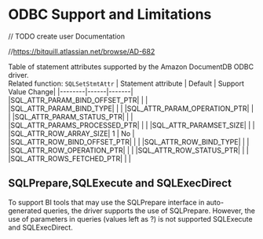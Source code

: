 # ODBC Support and Limitations

// TODO create user Documentation

//https://bitquill.atlassian.net/browse/AD-682

Table of statement attributes supported by the Amazon DocumentDB ODBC driver.\
Related function: `SQLSetStmtAttr`
| Statement attribute | Default | Support Value Change|
|--------|------|-------|
|SQL_ATTR_PARAM_BIND_OFFSET_PTR| |  |
|SQL_ATTR_PARAM_BIND_TYPE| |  |
|SQL_ATTR_PARAM_OPERATION_PTR| | |
|SQL_ATTR_PARAM_STATUS_PTR| | |
|SQL_ATTR_PARAMS_PROCESSED_PTR| | |
|SQL_ATTR_PARAMSET_SIZE| | | 
|SQL_ATTR_ROW_ARRAY_SIZE| 1 | No | 
|SQL_ATTR_ROW_BIND_OFFSET_PTR| | |
|SQL_ATTR_ROW_BIND_TYPE| | |
|SQL_ATTR_ROW_OPERATION_PTR| | |
|SQL_ATTR_ROW_STATUS_PTR| | |
|SQL_ATTR_ROWS_FETCHED_PTR| | |

## SQLPrepare,SQLExecute and SQLExecDirect

To support BI tools that may use the SQLPrepare interface in auto-generated queries, the driver
supports the use of SQLPrepare. However, the use of parameters in queries (values left as ?) is not supported SQLExecute and SQLExecDirect. 


